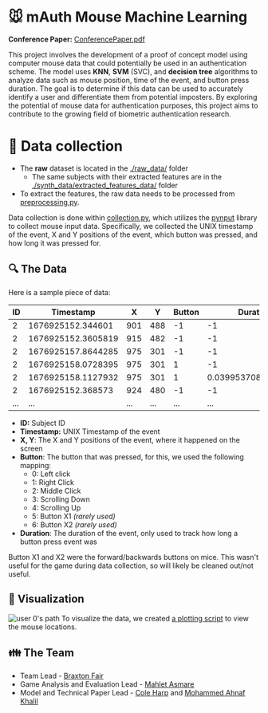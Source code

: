 # :mouse: mAuth Mouse Machine Learning
**Conference Paper:** [ConferencePaper.pdf](./ConferencePaper.pdf)

This project involves the development of a proof of concept model using 
computer mouse data that could potentially be used in an authentication 
scheme. The model uses **KNN**, **SVM** (SVC), and **decision tree** algorithms to analyze 
data such as mouse position, time of the event, and button press duration. 
The goal is to determine if this data can be used to accurately identify a 
user and differentiate them from potential imposters. By exploring the 
potential of mouse data for authentication purposes, this project aims 
to contribute to the growing field of biometric authentication research.

# :floppy_disk: Data collection
- The **raw** dataset is located in the [./raw_data/](./raw_data) folder
  - The same subjects with their extracted features are in the [./synth_data/extracted_features_data/](./synth_data/extracted_features_data) folder
- To extract the features, the raw data needs to be processed from [preprocessing.py](./preprocessing.py).

Data collection is done within [collection.py](./collection.py), which utilizes the 
[pynput](https://pypi.org/project/pynput/) library to collect mouse input data. Specifically, 
we collected the UNIX timestamp of the event, X and Y positions of the event, which button was pressed, 
and how long it was pressed for.

## :mag: The Data
Here is a sample piece of data:

| ID  | Timestamp          | X    | Y   | Button | Duration             |
|-----|--------------------|------|-----|--------|----------------------|
| 2   | 1676925152.344601  | 901  | 488 | -1     | -1                   |
| 2   | 1676925152.3605819 | 915  | 482 | -1     | -1                   |
| 2   | 1676925157.8644285 | 975  | 301 | -1     | -1                   |
| 2   | 1676925158.0728395 | 975  | 301 | 1      | -1                   |
| 2   | 1676925158.1127932 | 975  | 301 | 1      | 0.03995370864868164  |
| 2   | 1676925152.368573  | 924  | 480 | -1     | -1                   |
| ... | ...                | ...  | ... | ...    | ...                  |

- **ID:** Subject ID
- **Timestamp:** UNIX Timestamp of the event
- **X, Y**: The X and Y positions of the event, where it happened on the screen
- **Button**: The button that was pressed, for this, we used the following mapping:
  - 0: Left click
  - 1: Right Click
  - 2: Middle Click
  - 3: Scrolling Down
  - 4: Scrolling Up
  - 5: Button X1 *(rarely used)*
  - 6: Button X2 *(rarely used)*
- **Duration**: The duration of the event, only used to track how long a button press event was

Button X1 and X2 were the forward/backwards buttons on mice. This wasn't useful for the game during data collection,
so will likely be cleaned out/not useful.

## :eyes: Visualization
![user 0's path](./media/user_0_path.png)
To visualize the data, we created [a plotting script](./plot.py) to view the mouse locations.

## :family: The Team
- Team Lead - [Braxton Fair](https://github.com/taxborn)
- Game Analysis and Evaluation Lead - [Mahlet Asmare](https://github.com/mahletzelalem)
- Model and Technical Paper Lead - [Cole Harp](https://github.com/Cole-Harp) and [Mohammed Ahnaf Khalil](https://github.com/KhalilAhnaf)
